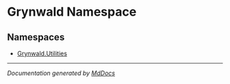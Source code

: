 ﻿# Grynwald Namespace

## Namespaces

- [Grynwald.Utilities](Utilities/index.md)

___

*Documentation generated by [MdDocs](https://github.com/ap0llo/mddocs)*
